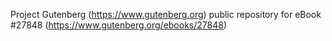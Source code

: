 Project Gutenberg (https://www.gutenberg.org) public repository for eBook #27848 (https://www.gutenberg.org/ebooks/27848)
